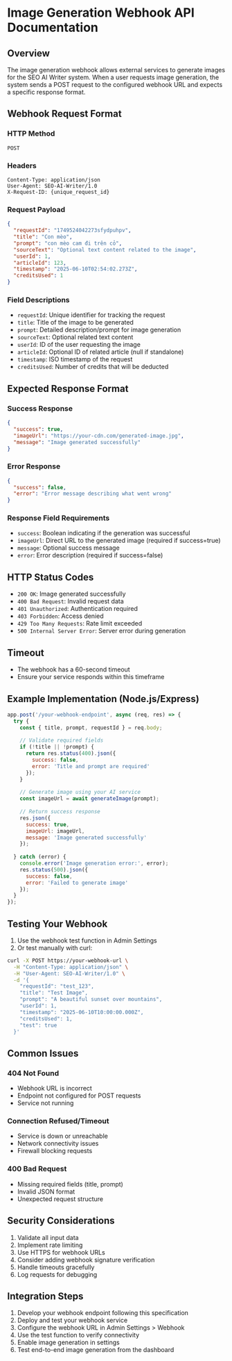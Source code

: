 # Image Generation Webhook API Documentation

## Overview
The image generation webhook allows external services to generate images for the SEO AI Writer system. When a user requests image generation, the system sends a POST request to the configured webhook URL and expects a specific response format.

## Webhook Request Format

### HTTP Method
```
POST
```

### Headers
```
Content-Type: application/json
User-Agent: SEO-AI-Writer/1.0
X-Request-ID: {unique_request_id}
```

### Request Payload
```json
{
  "requestId": "1749524042273sfydpuhpv",
  "title": "Con mèo",
  "prompt": "con mèo cam đi trên cỏ",
  "sourceText": "Optional text content related to the image",
  "userId": 1,
  "articleId": 123,
  "timestamp": "2025-06-10T02:54:02.273Z",
  "creditsUsed": 1
}
```

### Field Descriptions
- `requestId`: Unique identifier for tracking the request
- `title`: Title of the image to be generated
- `prompt`: Detailed description/prompt for image generation
- `sourceText`: Optional related text content
- `userId`: ID of the user requesting the image
- `articleId`: Optional ID of related article (null if standalone)
- `timestamp`: ISO timestamp of the request
- `creditsUsed`: Number of credits that will be deducted

## Expected Response Format

### Success Response
```json
{
  "success": true,
  "imageUrl": "https://your-cdn.com/generated-image.jpg",
  "message": "Image generated successfully"
}
```

### Error Response
```json
{
  "success": false,
  "error": "Error message describing what went wrong"
}
```

### Response Field Requirements
- `success`: Boolean indicating if the generation was successful
- `imageUrl`: Direct URL to the generated image (required if success=true)
- `message`: Optional success message
- `error`: Error description (required if success=false)

## HTTP Status Codes
- `200 OK`: Image generated successfully
- `400 Bad Request`: Invalid request data
- `401 Unauthorized`: Authentication required
- `403 Forbidden`: Access denied
- `429 Too Many Requests`: Rate limit exceeded
- `500 Internal Server Error`: Server error during generation

## Timeout
- The webhook has a 60-second timeout
- Ensure your service responds within this timeframe

## Example Implementation (Node.js/Express)

```javascript
app.post('/your-webhook-endpoint', async (req, res) => {
  try {
    const { title, prompt, requestId } = req.body;
    
    // Validate required fields
    if (!title || !prompt) {
      return res.status(400).json({
        success: false,
        error: 'Title and prompt are required'
      });
    }
    
    // Generate image using your AI service
    const imageUrl = await generateImage(prompt);
    
    // Return success response
    res.json({
      success: true,
      imageUrl: imageUrl,
      message: 'Image generated successfully'
    });
    
  } catch (error) {
    console.error('Image generation error:', error);
    res.status(500).json({
      success: false,
      error: 'Failed to generate image'
    });
  }
});
```

## Testing Your Webhook

1. Use the webhook test function in Admin Settings
2. Or test manually with curl:

```bash
curl -X POST https://your-webhook-url \
  -H "Content-Type: application/json" \
  -H "User-Agent: SEO-AI-Writer/1.0" \
  -d '{
    "requestId": "test_123",
    "title": "Test Image",
    "prompt": "A beautiful sunset over mountains",
    "userId": 1,
    "timestamp": "2025-06-10T10:00:00.000Z",
    "creditsUsed": 1,
    "test": true
  }'
```

## Common Issues

### 404 Not Found
- Webhook URL is incorrect
- Endpoint not configured for POST requests
- Service not running

### Connection Refused/Timeout
- Service is down or unreachable
- Network connectivity issues
- Firewall blocking requests

### 400 Bad Request
- Missing required fields (title, prompt)
- Invalid JSON format
- Unexpected request structure

## Security Considerations

1. Validate all input data
2. Implement rate limiting
3. Use HTTPS for webhook URLs
4. Consider adding webhook signature verification
5. Handle timeouts gracefully
6. Log requests for debugging

## Integration Steps

1. Develop your webhook endpoint following this specification
2. Deploy and test your webhook service
3. Configure the webhook URL in Admin Settings > Webhook
4. Use the test function to verify connectivity
5. Enable image generation in settings
6. Test end-to-end image generation from the dashboard